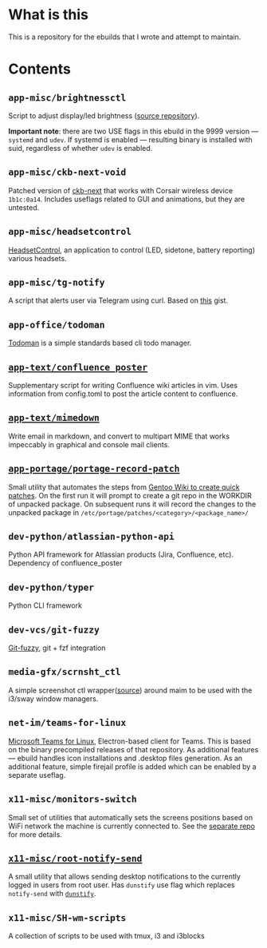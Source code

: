 # What is this

This is a repository for the ebuilds that I wrote and attempt to maintain.

# Contents

## `app-misc/brightnessctl`

Script to adjust display/led brightness ([source repository](https://github.com/Hummer12007/brightnessctl)).

**Important note**: there are two USE flags in this ebuild in the 9999 version — `systemd` and `udev`. If systemd is enabled — resulting binary is installed with suid, regardless of whether `udev` is enabled.

## `app-misc/ckb-next-void`

Patched version of [ckb-next](https://github.com/ckb-next/ckb-next) that works with Corsair wireless device `1b1c:0a14`. Includes useflags related to GUI and animations, but they are untested.

## `app-misc/headsetcontrol`

[HeadsetControl](https://github.com/Sapd/HeadsetControl), an application to control (LED, sidetone, battery reporting) various headsets.

## `app-misc/tg-notify`

A script that alerts user via Telegram using curl. Based on [this](https://gist.github.com/VTimofeenko/bb2725beb6f321c4c065055deca8bacd) gist.

## `app-office/todoman`

[Todoman](https://github.com/pimutils/todoman) is a simple standards based cli todo manager.

## [`app-text/confluence_poster`](https://github.com/VTimofeenko/confluence_poster)

Supplementary script for writing Confluence wiki articles in vim. Uses information from config.toml to post the article content to confluence.

## [`app-text/mimedown`](https://github.com/begriffs/mimedown)

Write email in markdown, and convert to multipart MIME that works impeccably in graphical and console mail clients.

## [`app-portage/portage-record-patch`](https://github.com/VTimofeenko/portage-record-patch)

Small utility that automates the steps from [Gentoo Wiki to create quick patches](https://wiki.gentoo.org/wiki/Patches). On the first run it will prompt to create a git repo in the WORKDIR of unpacked package. On subsequent runs it will record the changes to the unpacked package in `/etc/portage/patches/<category>/<package_name>/`

## `dev-python/atlassian-python-api`

Python API framework for Atlassian products (Jira, Confluence, etc). Dependency of confluence_poster

## `dev-python/typer`

Python CLI framework

## `dev-vcs/git-fuzzy`

[Git-fuzzy](https://github.com/bigH/git-fuzzy), git + fzf integration

## `media-gfx/scrnsht_ctl`

A simple screenshot ctl wrapper([source](https://gist.github.com/VTimofeenko/87940496bd6bb9eec7f397bfe2ffe411)) around maim to be used with the i3/sway window managers.

## `net-im/teams-for-linux`

[Microsoft Teams for Linux](https://github.com/IsmaelMartinez/teams-for-linux), Electron-based client for Teams. This is based on the binary precompiled releases of that repository. As additional features — ebuild handles icon installations and .desktop files generation. As an additional feature, simple firejail profile is added which can be enabled by a separate useflag.

## `x11-misc/monitors-switch`

Small set of utilities that automatically sets the screens positions based on WiFi network the machine is currently connected to. See the [separate repo](https://github.com/VTimofeenko/monitors-switch) for more details.

## [`x11-misc/root-notify-send`]()

A small utility that allows sending desktop notifications to the currently logged in users from root user. Has `dunstify` use flag which replaces `notify-send` with [`dunstify`](https://github.com/dunst-project/dunst).

## `x11-misc/SH-wm-scripts`

A collection of scripts to be used with tmux, i3 and i3blocks


